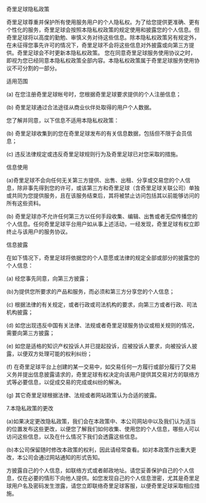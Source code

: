 奇里足球隐私政策

奇里足球尊重并保护所有使用服务用户的个人隐私权。为了给您提供更准确、更有个性化的服务，奇里足球会按照本隐私权政策的规定使用和披露您的个人信息。但奇里足球将以高度的勤勉、审慎义务对待这些信息。除本隐私权政策另有规定外，在未征得您事先许可的情况下，奇里足球不会将这些信息对外披露或向第三方提供。奇里足球会不时更新本隐私权政策。 您在同意奇里足球服务使用协议之时，即视为您已经同意本隐私权政策全部内容。本隐私权政策属于奇里足球服务使用协议不可分割的一部分。

适用范围

(a) 在您注册奇里足球帐号时，您根据奇里足球要求提供的个人注册信息；

(b) 奇里足球通过合法途径从商业伙伴处取得的用户个人数据。

您了解并同意，以下信息不适用本隐私权政策：

(b) 奇里足球收集到的您在奇里足球发布的有关信息数据，包括但不限于会员信息；

(c) 违反法律规定或违反奇里足球规则行为及奇里足球已对您采取的措施。

信息使用

(a)奇里足球不会向任何无关第三方提供、出售、出租、分享或交易您的个人信息，除非事先得到您的许可，或该第三方和奇里足球（含奇里足球关联公司）单独或共同为您提供服务，且在该服务结束后，其将被禁止访问包括其以前能够访问的所有这些资料。

(b) 奇里足球亦不允许任何第三方以任何手段收集、编辑、出售或者无偿传播您的个人信息。任何奇里足球平台用户如从事上述活动，一经发现，奇里足球有权立即终止与该用户的服务协议。

信息披露

在如下情况下，奇里足球将依据您的个人意愿或法律的规定全部或部分的披露您的个人信息：

(a) 经您事先同意，向第三方披露；

(b)为提供您所要求的产品和服务，而必须和第三方分享您的个人信息；

(c) 根据法律的有关规定，或者行政或司法机构的要求，向第三方或者行政、司法机构披露；

(d) 如您出现违反中国有关法律、法规或者奇里足球服务协议或相关规则的情况，需要向第三方披露；

(e) 如您是适格的知识产权投诉人并已提起投诉，应被投诉人要求，向被投诉人披露，以便双方处理可能的权利纠纷；

(f) 在奇里足球平台上创建的某一交易中，如交易任何一方履行或部分履行了交易义务并提出信息披露请求的，奇里足球有权决定向该用户提供其交易对方的联络方式等必要信息，以促成交易的完成或纠纷的解决。

(g) 其它奇里足球根据法律、法规或者网站政策认为合适的披露。

7.本隐私政策的更改

(a)如果决定更改隐私政策，我们会在本政策中、本公司网站中以及我们认为适当的位置发布这些更改，以便您了解我们如何收集、使用您的个人信息，哪些人可以访问这些信息，以及在什么情况下我们会透露这些信息。

(b)本公司保留随时修改本政策的权利，因此请经常查看。如对本政策作出重大更改，本公司会通过网站通知的形式告知。

方披露自己的个人信息，如联络方式或者邮政地址。请您妥善保护自己的个人信息，仅在必要的情形下向他人提供。如您发现自己的个人信息泄密，尤其是奇里足球用户名及密码发生泄露，请您立即联络奇里足球客服，以便奇里足球采取相应措施。
